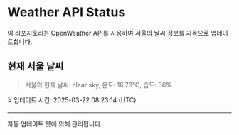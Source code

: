 
# Weather API Status

이 리포지토리는 OpenWeather API를 사용하여 서울의 날씨 정보를 자동으로 업데이트합니다.

## 현재 서울 날씨
> 서울의 현재 날씨: clear sky, 온도: 16.76°C, 습도: 36%

⏳ 업데이트 시간: 2025-03-22 08:23:14 (UTC)

---
자동 업데이트 봇에 의해 관리됩니다.
